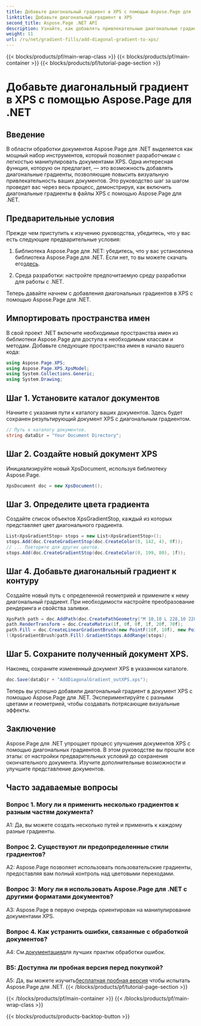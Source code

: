 ```yaml
---
title: Добавьте диагональный градиент в XPS с помощью Aspose.Page для .NET
linktitle: Добавьте диагональный градиент в XPS
second_title: Aspose.Page .NET API
description: Узнайте, как добавлять привлекательные диагональные градиенты в документы XPS с помощью Aspose.Page для .NET. Улучшите свои визуальные презентации без особых усилий.
weight: 11
url: /ru/net/gradient-fills/add-diagonal-gradient-to-xps/
---
```


{{< blocks/products/pf/main-wrap-class >}}
{{< blocks/products/pf/main-container >}}
{{< blocks/products/pf/tutorial-page-section >}}

# Добавьте диагональный градиент в XPS с помощью Aspose.Page для .NET

## Введение

В области обработки документов Aspose.Page для .NET выделяется как мощный набор инструментов, который позволяет разработчикам с легкостью манипулировать документами XPS. Одна интересная функция, которую он предлагает, — это возможность добавлять диагональные градиенты, позволяющие повысить визуальную привлекательность ваших документов. Это руководство шаг за шагом проведет вас через весь процесс, демонстрируя, как включить диагональные градиенты в файлы XPS с помощью Aspose.Page для .NET.

## Предварительные условия

Прежде чем приступить к изучению руководства, убедитесь, что у вас есть следующие предварительные условия:

1.  Библиотека Aspose.Page для .NET: убедитесь, что у вас установлена библиотека Aspose.Page для .NET. Если нет, то вы можете скачать его[здесь](https://releases.aspose.com/page/net/).

2. Среда разработки: настройте предпочитаемую среду разработки для работы с .NET.

Теперь давайте начнем с добавления диагональных градиентов в XPS с помощью Aspose.Page для .NET.

## Импортировать пространства имен

В свой проект .NET включите необходимые пространства имен из библиотеки Aspose.Page для доступа к необходимым классам и методам. Добавьте следующие пространства имен в начало вашего кода:

```csharp
using Aspose.Page.XPS;
using Aspose.Page.XPS.XpsModel;
using System.Collections.Generic;
using System.Drawing;
```

## Шаг 1. Установите каталог документов

Начните с указания пути к каталогу ваших документов. Здесь будет сохранен результирующий документ XPS с диагональным градиентом.

```csharp
// Путь к каталогу документов.
string dataDir = "Your Document Directory";
```

## Шаг 2. Создайте новый документ XPS

Инициализируйте новый XpsDocument, используя библиотеку Aspose.Page.

```csharp
XpsDocument doc = new XpsDocument();
```

## Шаг 3. Определите цвета градиента

Создайте список объектов XpsGradientStop, каждый из которых представляет цвет диагонального градиента.

```csharp
List<XpsGradientStop> stops = new List<XpsGradientStop>();
stops.Add(doc.CreateGradientStop(doc.CreateColor(0, 142, 4), 0f));
// ... Повторите для других цветов.
stops.Add(doc.CreateGradientStop(doc.CreateColor(0, 199, 80), 1f));
```

## Шаг 4. Добавьте диагональный градиент к контуру

Создайте новый путь с определенной геометрией и примените к нему диагональный градиент. При необходимости настройте преобразование рендеринга и свойства заливки.

```csharp
XpsPath path = doc.AddPath(doc.CreatePathGeometry("M 10,10 L 228,10 228,100 10,100"));
path.RenderTransform = doc.CreateMatrix(1f, 0f, 0f, 1f, 20f, 70f);
path.Fill = doc.CreateLinearGradientBrush(new PointF(10f, 10f), new PointF(228f, 100f));
((XpsGradientBrush)path.Fill).GradientStops.AddRange(stops);
```

## Шаг 5. Сохраните полученный документ XPS.

Наконец, сохраните измененный документ XPS в указанном каталоге.

```csharp
doc.Save(dataDir + "AddDiagonalGradient_outXPS.xps");
```

Теперь вы успешно добавили диагональный градиент в документ XPS с помощью Aspose.Page для .NET. Экспериментируйте с разными цветами и геометрией, чтобы создавать потрясающие визуальные эффекты.

## Заключение

Aspose.Page для .NET упрощает процесс улучшения документов XPS с помощью диагональных градиентов. В этом руководстве вы прошли все этапы: от настройки предварительных условий до сохранения окончательного документа. Изучите дополнительные возможности и улучшите представление документов.

## Часто задаваемые вопросы

### Вопрос 1. Могу ли я применить несколько градиентов к разным частям документа?

A1: Да, вы можете создать несколько путей и применить к каждому разные градиенты.

### Вопрос 2. Существуют ли предопределенные стили градиентов?

A2: Aspose.Page позволяет использовать пользовательские градиенты, предоставляя вам полный контроль над цветовыми переходами.

### Вопрос 3: Могу ли я использовать Aspose.Page для .NET с другими форматами документов?

A3: Aspose.Page в первую очередь ориентирован на манипулирование документами XPS.

### Вопрос 4. Как устранить ошибки, связанные с обработкой документов?

 А4: См.[документация](https://reference.aspose.com/page/net/)для лучших практик обработки ошибок.

### В5: Доступна ли пробная версия перед покупкой?

 A5: Да, вы можете изучить[бесплатная пробная версия](https://releases.aspose.com/) чтобы испытать Aspose.Page для .NET.
{{< /blocks/products/pf/tutorial-page-section >}}

{{< /blocks/products/pf/main-container >}}
{{< /blocks/products/pf/main-wrap-class >}}

{{< blocks/products/products-backtop-button >}}
